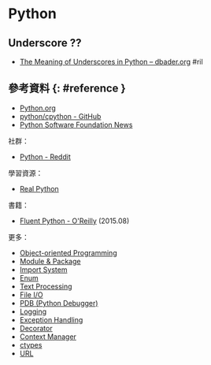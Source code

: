 # Python

## Underscore ??

  - [The Meaning of Underscores in Python – dbader\.org](https://dbader.org/blog/meaning-of-underscores-in-python) #ril

## 參考資料 {: #reference }

  - [Python.org](https://www.python.org/)
  - [python/cpython - GitHub](https://github.com/python/cpython)
  - [Python Software Foundation News](http://pyfound.blogspot.com/)

社群：

  - [Python - Reddit](https://www.reddit.com/r/Python/)

學習資源：

  - [Real Python](https://realpython.com/)

書籍：

  - [Fluent Python - O'Reilly](http://shop.oreilly.com/product/0636920032519.do) (2015.08)

更多：

  - [Object-oriented Programming](python-oop.md)
  - [Module & Package](python-module.md)
  - [Import System](python-import.md)
  - [Enum](python-enum.md)
  - [Text Processing](python-text.md)
  - [File I/O](python-file.md)
  - [PDB (Python Debugger)](python-pdb.md)
  - [Logging](python-logging.md)
  - [Exception Handling](python-exception.md)
  - [Decorator](python-decorator.md)
  - [Context Manager](python-context-manager.md)
  - [ctypes](python-ctypes.md)
  - [URL](python-url.md)
